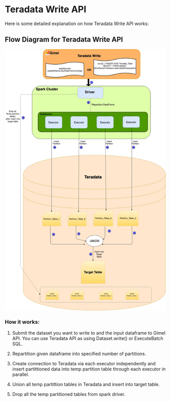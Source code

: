 # Teradata Write API

Here is some detailed explanation on how Teradata Write API works:

## Flow Diagram for Teradata Write API
<img src="teradata-flow-diagrams/Teradata Write-Edits.jpg" alt="Teradata Write Flow Diagram"/>

### How it works:

1) Submit the dataset you want to write to and the input dataframe to Gimel API. You can use Teradata API as using Dataset.write() or ExecuteBatch SQL.

2) Repartition given dataframe into specified number of partitions.

3) Create connection to Teradata via each executor independently and insert partittioned data into temp partition table through each executor in parallel.

4) Union all temp partittion tables in Teradata and insert into target table.

5) Drop all the temp partitioned tables from spark driver.
